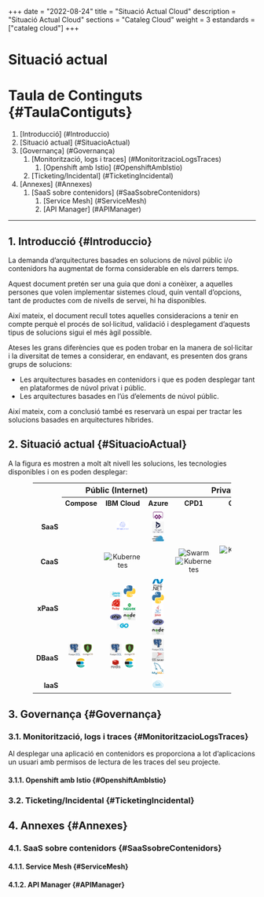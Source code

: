 +++
date        = "2022-08-24"
title       = "Situació Actual Cloud"
description = "Situació Actual Cloud"
sections    = "Cataleg Cloud"
weight	    = 3
estandards =  ["cataleg cloud"]
+++

# Situació actual
<link rel="stylesheet" type="text/css" href="https://cdn.datatables.net/1.10.18/css/jquery.dataTables.min.css">
<link rel="stylesheet" type="text/css" href="https://cdn.datatables.net/responsive/2.2.2/css/responsive.dataTables.min.css">
<link rel="stylesheet" type="text/css" href="https://canigo.ctti.gencat.cat/drafts/catalegCloud/tableStyle.css">
<script type="text/javascript" language="javascript" src="https://code.jquery.com/jquery-3.3.1.js"></script>
<script type="text/javascript" language="javascript" src="https://cdn.datatables.net/1.10.18/js/jquery.dataTables.min.js"></script>
<script type="text/javascript" language="javascript" src="https://cdn.datatables.net/responsive/2.2.2/js/dataTables.responsive.min.js"></script>
<!--<script type="text/javascript" language="javascript" src="catalegCloud.js"></script>-->

# **Taula de Continguts** {#TaulaContiguts}

1. [Introducció] (#Introduccio)
2. [Situació actual] (#SituacioActual)
3. [Governança] (#Governança)
    1. [Monitorització, logs i traces] (#MonitoritzacioLogsTraces)
        1. [Openshift amb Istio] (#OpenshiftAmbIstio)
    2. [Ticketing/Incidental] (#TicketingIncidental)
4. [Annexes] (#Annexes)
    1. [SaaS sobre contenidors] (#SaaSsobreContenidors)
        1. [Service Mesh] (#ServiceMesh)
        2. [API Manager] (#APIManager)

---

## **1. Introducció** {#Introduccio}

La demanda d’arquitectures basades en solucions de núvol públic i/o contenidors ha augmentat de forma considerable en els darrers temps.

Aquest document pretén ser una guia que doni a conèixer, a aquelles persones que volen implementar sistemes cloud, quin ventall d’opcions, tant de productes com de nivells de servei, hi ha disponibles.

Així mateix, el document recull totes aquelles consideracions a tenir en compte perquè el procés de sol·licitud, validació i desplegament d’aquests tipus de solucions sigui el més àgil possible.

Ateses les grans diferències que es poden trobar en la manera de sol·licitar i la diversitat de temes a considerar, en endavant, es presenten dos grans grups de solucions:
- Les arquitectures basades en contenidors i que es poden desplegar tant en plataformes de núvol privat i públic.
- Les arquitectures basades en l’ús d’elements de núvol públic.

Així mateix, com a conclusió també es reservarà un espai per tractar les solucions basades en arquitectures híbrides.

## **2. Situació actual** {#SituacioActual}

A la figura es mostren a molt alt nivell les solucions, les tecnologies disponibles i on es poden desplegar:
<table cellpadding="7" cellspacing="1" style="padding-left:50px;border-collapse:collapse;width:90%;">
    <tr>
        <th style="border-style: none;"></th>
        <th colspan="3" style="font-size: 16px;"><strong>Públic (Internet)</strong></th>
        <th colspan="4" style="font-size: 16px;"><strong>Privat (Intranet)</strong></th>
    </tr>
    <tr>
        <th width="9%" style="border-style: none;"></th>
        <th width="13%" style="font-size: 14px;"><div align="center">Compose</div></th>
        <th width="13%" style="font-size: 14px;"><div align="center">IBM Cloud</div></th>
        <th width="13%" style="font-size: 14px;"><div align="center">Azure</div></th>
        <th width="13%" style="font-size: 14px;"><div align="center">CPD1</div></th>
        <th width="13%" style="font-size: 14px;"><div align="center">CPD2</div></th>
        <th width="13%" style="font-size: 14px;"><div align="center">CPD3</div></th>
        <th width="13%" style="font-size: 14px;"><div align="center">CPD4</div></th>
    </tr>
    <tr>
        <th align="right" style="border-style: none;"><strong>SaaS</th>
        <td align="center"></td>
        <td align="center"><img src="./apiconnect.png" width="24" alt="IBM Apiconnect"></td>
        <td align="center"><img src="./powerapps.png" width="24" alt="PowerApps"> <img src="./dynamics365.png" width="24" alt="Swarm"> <img src="./cdn.png" width="24" alt="CDN"></td>
        <td align="center"></td>
        <td align="center"></td>
        <td align="center"></td>
        <td align="center"></td>
    </tr>
    <tr>
        <th align="right" style="border-style: none;"><strong>CaaS</strong></th>
        <td align="center"></td>
        <td align="center"><img src="./kubernetes.png" width="24" alt="Kubernetes"></td>
        <td align="center"></td>
        <td align="center"><img src="./swarm.png" width="24" alt="Swarm"> <img src="./kubernetes.png" width="24" alt="Kubernetes"></td>
        <td align="center"><img src="./kubernetes.png" width="24" alt="Kubernetes"> <img src="./openshift.png" width="24" alt="Openshift"></td>
        <td align="center"><img src="./openshift.png" width="24" alt="Openshift"></td>
        <td align="center"><img src="./openshift.png" width="24" alt="Openshift"></td>
    </tr>
    <tr>
        <th align="right" style="border-style: none;"><strong>xPaaS</strong></th>
        <td align="center"></td>
        <td align="center"><img src="./javaliberty.png" width="24" alt="JavaLiberty"> <img src="./python.png" width="24" alt="Python"> <img src="./ruby.png" width="24" alt="Ruby"> <img src="./nginx.png" width="24" alt="NGinx"> <img src="./php.png" width="24" alt="Php"> <img src="./nodejs.png" width="24" alt="NodeJS"> <img src="./go.png" width="24" alt="Go"></td>
        <td align="center"><img src="./microsoftnet.png" width="24" alt="Microsoft .Net"> <img src="./python.png" width="24" alt="Python"> <img src="./java.png" width="24" alt="Java"> <img src="./php.png" width="24" alt="Php"> <img src="./nodejs.png" width="24" alt="NodeJS"></td>
        <td align="center"></td>
        <td align="center"></td>
        <td align="center"><img src="./istio.png" width="24" alt="Istio"></td>
        <td align="center"><img src="./istio.png" width="24" alt="Istio"></td>
    </tr>
    <tr>
        <th align="right" style="border-style: none;"><strong>DBaaS</strong></th>
        <td align="center"><img src="./postgresql.png" width="24" alt="PostgreSQL"> <img src="./mongodb.png" width="24" alt="MongoDB"> <img src="./elasticsearch.png" width="24" alt="ElasticSearch"></td>
        <td align="center"><img src="./postgresql.png" width="24" alt="PostgreSQL"> <img src="./mongodb.png" width="24" alt="MongoDB"> <img src="./redis.png" width="24" alt="Redis"> <img src="./elasticsearch.png" width="24" alt="ElasticSearch"></td>
        <td align="center"><img src="./postgresql.png" width="24" alt="PostgreSQL"> <img src="./sqlserver.png" width="24" alt="SQLServer"> <img src="./mysql.png" width="24" alt="MySQL"></td>
        <td align="center"></td>
        <td align="center"></td>
        <td align="center"></td>
        <td align="center"><img src="./postgresql.png" width="24" alt="PostgreSQL"> <img src="./mysql.png" width="24" alt="MySQL"></td>
    </tr>
    <tr>
        <th align="right" style="border-style: none;"><strong>IaaS</strong></th>
        <td align="center"></td>
        <td align="center"></td>
        <td align="center"><img src="./iaas.png" width="24" alt="IaaS"></td>
        <td align="center"></td>
        <td align="center"></td>
        <td align="center"></td>
        <td align="center"></td>
    </tr>
</table>

## **3. Governança** {#Governança}

### **3.1. Monitorització, logs i traces** {#MonitoritzacioLogsTraces}

Al desplegar una aplicació en contenidors es proporciona a lot d’aplicacions un usuari amb permisos de lectura de les traces del seu projecte.

#### **3.1.1. Openshift amb Istio** {#OpenshiftAmbIstio}

### **3.2. Ticketing/Incidental** {#TicketingIncidental}

## **4. Annexes** {#Annexes}

### **4.1. SaaS sobre contenidors** {#SaaSsobreContenidors}

#### **4.1.1. Service Mesh** {#ServiceMesh}

#### **4.1.2. API Manager** {#APIManager}
